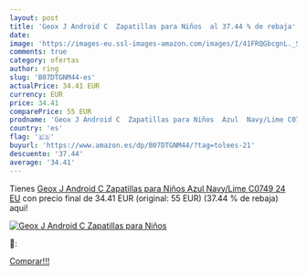 ```yaml
---
layout: post
title: 'Geox J Android C  Zapatillas para Niños  al 37.44 % de rebaja'
date: 
image: 'https://images-eu.ssl-images-amazon.com/images/I/41FRQGbcgnL._SL200_.jpg'
comments: true
category: ofertas
author: ring
slug: 'B07DTGNM44-es'
actualPrice: 34.41 EUR
currency: EUR
price: 34.41
comparePrice: 55 EUR
prodname: 'Geox J Android C  Zapatillas para Niños  Azul  Navy/Lime C0749   24 EU'
country: 'es'
flag: '🇪🇸'
buyurl: 'https://www.amazon.es/dp/B07DTGNM44/?tag=tolees-21'
descuento: '37.44'
average: '34.41'
---
```


Tienes [Geox J Android C  Zapatillas para Niños  Azul  Navy/Lime C0749   24 EU](https://www.amazon.es/dp/B07DTGNM44/?tag=tolees-21) con precio final de  34.41 EUR (original: 55 EUR) (37.44 %  de rebaja) aqui!

[![Geox J Android C  Zapatillas para Niños ](https://images-eu.ssl-images-amazon.com/images/I/41FRQGbcgnL._SL200_.jpg)](https://www.amazon.es/dp/B07DTGNM44/?tag=tolees-21)

🔎:


[Comprar!!!](https://www.amazon.es/dp/B07DTGNM44/?tag=tolees-21)
